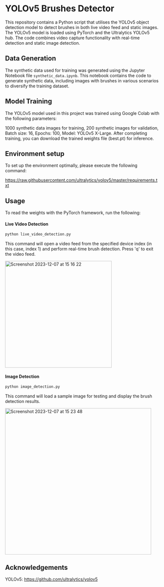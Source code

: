 # YOLOv5 Brushes Detector

This repository contains a Python script that utilises the YOLOv5 object detection model to detect brushes in both live video feed and static images. The YOLOv5 model is loaded using PyTorch and the Ultralytics YOLOv5 hub. The code combines video capture functionality with real-time detection and static image detection.

## Data Generation

The synthetic data used for training was generated using the Jupyter Notebook file `synthetic_data.ipynb`. This notebook contains the code to generate synthetic data, including images with brushes in various scenarios to diversify the training dataset.

## Model Training

The YOLOv5 model used in this project was trained using Google Colab with the following parameters:

1000 synthetic data images for training,
200 synthetic images for validation,
Batch size: 16,
Epochs: 100,
Model: YOLOv5 X-Large.
After completing training, you can download the trained weights file (best.pt) for inference.

## Environment setup

To set up the environment optimally, please execute the following command:

https://raw.githubusercontent.com/ultralytics/yolov5/master/requirements.txt

## Usage

To read the weights with the PyTorch framework, run the following:

#### Live Video Detection

```bash
python live_video_detection.py
```

This command will open a video feed from the specified device index (in this case, index 1) and perform real-time brush detection. Press 'q' to exit the video feed.

<img width="348" alt="Screenshot 2023-12-07 at 15 16 22" src="https://github.com/SofyFlorez/YOLOv5-Brushes-Detector/assets/117933153/61c6ff50-1623-40ea-953e-fd239efabb33">

#### Image Detection

```bash
python image_detection.py
```
This command will load a sample image for testing and display the brush detection results.

<img width="477" alt="Screenshot 2023-12-07 at 15 23 48" src="https://github.com/SofyFlorez/YOLOv5-Brushes-Detector/assets/117933153/819eb799-6209-43e2-bb6c-228fdf8c9a43">

## Acknowledgements

YOLOv5: https://github.com/ultralytics/yolov5
